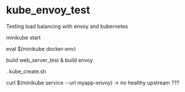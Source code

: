 # kube_envoy_test
Testing load balancing with envoy and kubernetes

minikube start

eval $(minikube docker-env)

build web_server_test & build envoy

. kube_create.sh

curl $(minikube service --url myapp-envoy)
-> no healthy upstream ???
